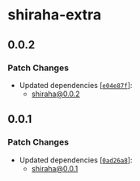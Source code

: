 # shiraha-extra

## 0.0.2

### Patch Changes

- Updated dependencies [[`e04e87f`](https://github.com/importantimport/shiraha/commit/e04e87fc343f4e8f8023aaf50f2d8f8902015a9c)]:
  - shiraha@0.0.2

## 0.0.1

### Patch Changes

- Updated dependencies [[`0ad26a8`](https://github.com/importantimport/shiraha/commit/0ad26a8d9612197f5b9e020f265acf686b57c0d1)]:
  - shiraha@0.0.1
